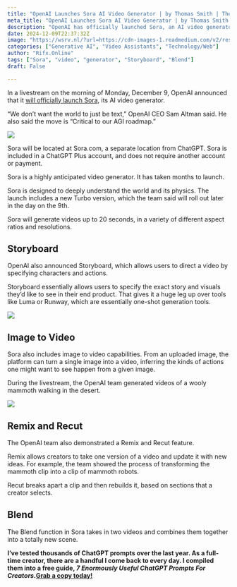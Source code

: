 ```yaml
---
title: "OpenAI Launches Sora AI Video Generator | by Thomas Smith | The Generator | Dec, 2024 | Medium"
meta_title: "OpenAI Launches Sora AI Video Generator | by Thomas Smith | The Generator | Dec, 2024 | Medium"
description: "OpenAI has officially launched Sora, an AI video generator, on December 9, 2023. Sora, accessible at Sora.com and included in ChatGPT Plus, can create videos up to 20 seconds long with various aspect ratios and resolutions. Key features include Storyboard for user-directed video creation, image-to-video capabilities, and Remix and Recut functions for modifying existing clips. Sora also offers a Blend feature to combine two videos into a new scene, enhancing creative possibilities in video production."
date: 2024-12-09T22:37:32Z
image: "https://wsrv.nl/?url=https://cdn-images-1.readmedium.com/v2/resize:fit:800/1*9xL9AUGZT_OU7ErKKkZ2iw.png"
categories: ["Generative AI", "Video Assistants", "Technology/Web"]
author: "Rifx.Online"
tags: ["Sora", "video", "generator", "Storyboard", "Blend"]
draft: False

---
```







In a livestream on the morning of Monday, December 9, OpenAI announced that it [will officially launch Sora](https://sora.com/), its AI video generator.

“We don’t want the world to just be text,” OpenAI CEO Sam Altman said. He also said the move is “Critical to our AGI roadmap.”

![](https://wsrv.nl/?url=https://cdn-images-1.readmedium.com/v2/resize:fit:800/1*9LUHkBneU7yz__zwMKn1JA.png)

Sora will be located at Sora.com, a separate location from ChatGPT. Sora is included in a ChatGPT Plus account, and does not require another account or payment.

Sora is a highly anticipated video generator. It has taken months to launch.

Sora is designed to deeply understand the world and its physics. The launch includes a new Turbo version, which the team said will roll out later in the day on the 9th.

Sora will generate videos up to 20 seconds, in a variety of different aspect ratios and resolutions.








## Storyboard

OpenAI also announced Storyboard, which allows users to direct a video by specifying characters and actions.

Storyboard essentially allows users to specify the exact story and visuals they’d like to see in their end product. That gives it a huge leg up over tools like Luma or Runway, which are essentially one\-shot generation tools.

![](https://wsrv.nl/?url=https://cdn-images-1.readmedium.com/v2/resize:fit:800/1*h644W2QbWS5M08AD0SDNdQ.png)


## Image to Video

Sora also includes image to video capabilities. From an uploaded image, the platform can turn a single image into a video, inferring the kinds of actions one might want to see happen from a given image.

During the livestream, the OpenAI team generated videos of a wooly mammoth walking in the desert.

![](https://wsrv.nl/?url=https://cdn-images-1.readmedium.com/v2/resize:fit:800/1*JWkiHZIkynXW2GBoqLa_Ng.png)


## Remix and Recut

The OpenAI team also demonstrated a Remix and Recut feature.

Remix allows creators to take one version of a video and update it with new ideas. For example, the team showed the process of transforming the mammoth clip into a clip of mammoth robots.

Recut breaks apart a clip and then rebuilds it, based on sections that a creator selects.


## Blend

The Blend function in Sora takes in two videos and combines them together into a totally new scene.

**I’ve tested thousands of ChatGPT prompts over the last year. As a full\-time creator, there are a handful I come back to every day. I compiled them into a free guide, *7 Enormously Useful ChatGPT Prompts For Creators.*[Grab a copy today!](https://no-frills-influencer.ck.page/6a100e8fe4)**


